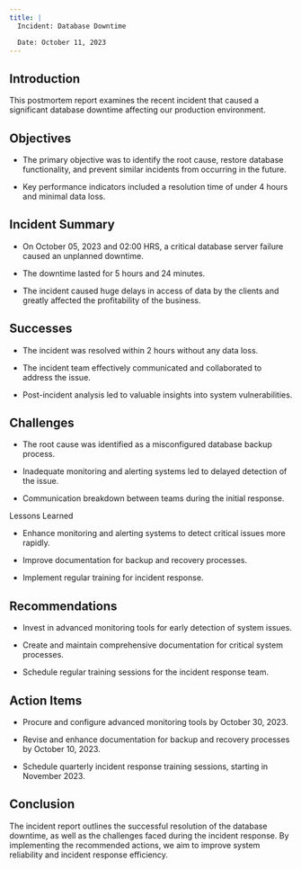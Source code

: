```yaml
---
title: |
  Incident: Database Downtime

  Date: October 11, 2023
---
```


## Introduction

This postmortem report examines the recent incident that caused a
significant database downtime affecting our production environment.

## Objectives

-   The primary objective was to identify the root cause, restore
    database functionality, and prevent similar incidents from occurring
    in the future.

-   Key performance indicators included a resolution time of under 4
    hours and minimal data loss.

## Incident Summary

-   On October 05, 2023 and 02:00 HRS, a critical database server
    failure caused an unplanned downtime.

-   The downtime lasted for 5 hours and 24 minutes.

-   The incident caused huge delays in access of data by the clients and
    greatly affected the profitability of the business.

## Successes

-   The incident was resolved within 2 hours without any data loss.

-   The incident team effectively communicated and collaborated to
    address the issue.

-   Post-incident analysis led to valuable insights into system
    vulnerabilities.

## Challenges

-   The root cause was identified as a misconfigured database backup
    process.

-   Inadequate monitoring and alerting systems led to delayed detection
    of the issue.

-   Communication breakdown between teams during the initial response.

Lessons Learned

-   Enhance monitoring and alerting systems to detect critical issues
    more rapidly.

-   Improve documentation for backup and recovery processes.

-   Implement regular training for incident response.

## Recommendations

-   Invest in advanced monitoring tools for early detection of system
    issues.

-   Create and maintain comprehensive documentation for critical system
    processes.

-   Schedule regular training sessions for the incident response team.

## Action Items

-   Procure and configure advanced monitoring tools by October 30, 2023.

-   Revise and enhance documentation for backup and recovery processes
    by October 10, 2023.

-   Schedule quarterly incident response training sessions, starting in
    November 2023.

## Conclusion

The incident report outlines the successful resolution of the database
downtime, as well as the challenges faced during the incident response.
By implementing the recommended actions, we aim to improve system
reliability and incident response efficiency.
